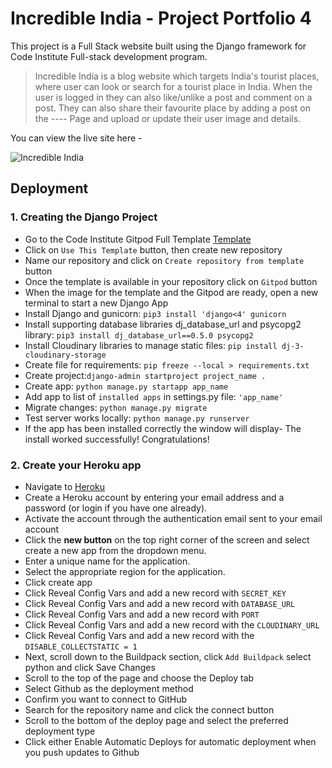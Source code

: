 # Incredible India - Project Portfolio 4

This project is a Full Stack website built using the Django framework for Code Institute Full-stack development program.
> Incredible India is a blog website which targets India's tourist places, where user can look or search for a tourist place in India. When the user is logged in they can also like/unlike a post and comment on a post. They can also share their favourite place by adding a post on the ---- Page and upload or update their user image and details.

You can view the live site here -

![Incredible India]()

## Deployment

### 1. Creating the Django Project
* Go to the Code Institute Gitpod Full Template [Template](https://github.com/Code-Institute-Org/gitpod-full-template)
* Click on `Use This Template` button, then create new repository
* Name our repository and click on `Create repository from template` button
* Once the template is available in your repository click on `Gitpod` button
* When the image for the template and the Gitpod are ready, open a new terminal to start a new Django App
* Install Django and gunicorn: `pip3 install 'django<4' gunicorn`
* Install supporting database libraries dj_database_url and psycopg2 library: `pip3 install dj_database_url==0.5.0 psycopg2`
* Install Cloudinary libraries to manage static files: `pip install dj-3-cloudinary-storage`
* Create file for requirements: `pip freeze --local > requirements.txt`
* Create project:`django-admin startproject project_name .`
* Create app: `python manage.py startapp app_name`
* Add app to list of `installed apps` in settings.py file: `'app_name'`
* Migrate changes: `python manage.py migrate`
* Test server works locally: `python manage.py runserver`
* If the app has been installed correctly the window will display- The install worked successfully! Congratulations!

### 2. Create your Heroku app
* Navigate to [Heroku](https://id.heroku.com)
* Create a Heroku account by entering your email address and a password (or login if you have one already).
* Activate the account through the authentication email sent to your email account
* Click the **new button** on the top right corner of the screen and select create a new app from the dropdown menu.
* Enter a unique name for the application.
* Select the appropriate region for the application.
* Click create app
* Click Reveal Config Vars and add a new record with `SECRET_KEY`
* Click Reveal Config Vars and add a new record with `DATABASE_URL`
* Click Reveal Config Vars and add a new record with `PORT`
* Click Reveal Config Vars and add a new record with the `CLOUDINARY_URL`
* Click Reveal Config Vars and add a new record with the `DISABLE_COLLECTSTATIC = 1`
* Next, scroll down to the Buildpack section, click `Add Buildpack` select python and click Save Changes
* Scroll to the top of the page and choose the Deploy tab
* Select Github as the deployment method
* Confirm you want to connect to GitHub
* Search for the repository name and click the connect button
* Scroll to the bottom of the deploy page and select the preferred deployment type
* Click either Enable Automatic Deploys for automatic deployment when you push updates to Github
